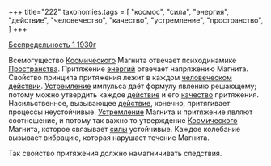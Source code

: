 +++
title="222"
taxonomies.tags = [
 "космос",
 "сила",
 "энергия",
 "действие",
 "человечество",
 "качество",
 "устремление",
 "пространство",
]
+++

[Беспредельность 1 1930г](/agni/1930)

Всемогущество [Космического](/tags/космос) Магнита отвечает психодинамике [Пространства](/tags/пространство). Притяжение [энергий](/tags/энергия) отвечает напряжению Магнита. Свойство принципа притяжения лежит в каждом [человеческом](/tags/человечество) [действии](/tags/[действие](/tags/действие)). [Устремление](/tags/устремление) импульса даёт формулу явлению решающему; потому можно утвердить каждое [действие](/tags/действие) и его [качество](/tags/качество) притяжения. Насильственное, вызывающее [действие](/tags/действие), конечно, притягивает процессы неустойчивые. [Устремление](/tags/устремление) Магнита и притяжение являют соотношение, и потому так важно то утверждение [Космического](/tags/космос) Магнита, которое связывает [силы](/tags/сила) устойчивые. Каждое колебание вызывает вибрацию, которая нарушает течение Магнита.   

Так свойство притяжения должно намагничивать следствия.